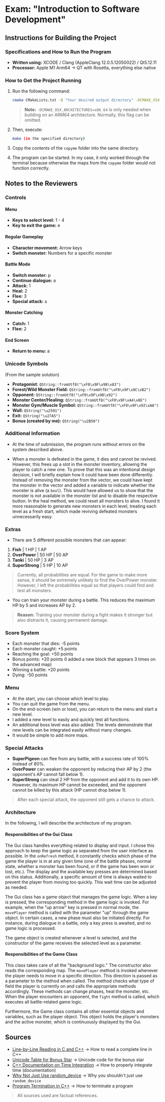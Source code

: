 # Exam: "Introduction to Software Development"
## Instructions for Building the Project

### Specifications and How to Run the Program
- **Written using:** XCODE / Clang (AppleClang 12.0.5.12050022) / Qt5.12.11
- **Processor:** Apple M1 Arm64 -> QT with Rosetta, everything else native

### How to Get the Project Running
1. Run the following command:
    ```sh
    cmake CMakeLists.txt -B "Your desired output directory" -DCMAKE_OSX_ARCHITECTURES=x86_64
    ```
   > **Note:** `-DCMAKE_OSX_ARCHITECTURES=x86_64` is only needed when building on an ARM64 architecture. Normally, this flag can be omitted.

2. Then, execute:
    ```sh
    make (in the specified directory)
    ```

3. Copy the contents of the `copyme` folder into the same directory.

4. The program can be started. In my case, it only worked through the terminal because otherwise the maps from the `copyme` folder would not function correctly.

## Notes to the Reviewers

### Controls 
#### Menu
- **Keys to select level:** 1 - 4
- **Key to exit the game:** e

#### Regular Gameplay
- **Character movement:** Arrow keys
- **Switch monster:** Numbers for a specific monster

#### Battle Mode
- **Switch monster:** p
- **Continue dialogue:** a
- **Attack:** 1
- **Heal:** 2
- **Flee:** 3
- **Special attack:** s

#### Monster Catching
- **Catch:** 1
- **Flee:** 2

#### End Screen
- **Return to menu:** a

### Unicode Symbols
(From the sample solution)

- **Protagonist:** `QString::fromUtf8("\xF0\x9F\x98\x83")`
- **Forest/Wild Monster Field:** `QString::fromUtf8("\xF0\x9F\x8C\xB2")`
- **Opponent:** `QString::fromUtf8("\xF0\x9F\x98\x92")`
- **Monster Center/Healing:** `QString::fromUtf8("\xF0\x9F\xA4\x8E")`
- **Monster Gym/Muscle Symbol:** `QString::fromUtf8("\xF0\x9F\x92\xAA")`
- **Wall:** `QString("\u2591")`
- **Exit:** `QString("\u27A5")`
- **Bonus (created by me):** `QString("\u2B50")`

### Additional Information

- At the time of submission, the program runs without errors on the system described above.

- When a monster is defeated in the game, it dies and cannot be revived. However, this frees up a slot in the monster inventory, allowing the player to catch a new one.
To prove that this was an intentional design decision, I will briefly explain how it could have been done differently. Instead of removing the monster from the vector, we could have kept the monster in the vector and added a variable to indicate whether the monster is alive (a `bool`). This would have allowed us to show that the monster is not available in the monster list and to disable the respective button. In the heal method, we could reset all monsters to alive.
I found it more reasonable to generate new monsters in each level, treating each level as a fresh start, which made reviving defeated monsters unnecessarily easy.

### Extras 
- There are 5 different possible monsters that can appear:

1. **Fish** | 1 HP | 1 AP
2. **OverPower** | 50 HP | 50 AP
3. **Tanki** | 50 HP | 3 AP
4. **SuperStrong** | 5 HP | 10 AP

> Currently, all probabilities are equal. For the game to make more sense, it should be extremely unlikely to find the OverPower monster. However, I left the probabilities equal so that players could find and test all monsters.

- You can train your monster during a battle. This reduces the maximum HP by 5 and increases AP by 2.
> **Reason:** Training your monster during a fight makes it stronger but also distracts it, causing permanent damage.

### Score System
- Each monster that dies: -5 points
- Each monster caught: +5 points
- Reaching the goal: +50 points
- Bonus points: +20 points (I added a new block that appears 3 times on the advanced map)
- Winning a battle: +20 points
- Dying: -50 points

### Menu
- At the start, you can choose which level to play.
- You can quit the game from the menu.
- On the end-screen (win or lose), you can return to the menu and start a new level.
- I added a new level to easily and quickly test all functions.
- An additional boss level was also added. The levels demonstrate that new levels can be integrated easily without many changes.
- It would be simple to add more maps.

### Special Attacks
- **SuperPigeon** can flee from any battle, with a success rate of 100% instead of 80%.
- **OverPower** can weaken the opponent by reducing their AP by 2 (the opponent's AP cannot fall below 1).
- **SuperStrong** can steal 2 HP from the opponent and add it to its own HP. However, its maximum HP cannot be exceeded, and the opponent cannot be killed by this attack (HP cannot drop below 1).

> After each special attack, the opponent still gets a chance to attack.

### Architecture
In the following, I will describe the architecture of my program.

#### Responsibilities of the Gui Class
The Gui class handles everything related to display and input. I chose this approach to keep the game logic as separated from the user interface as possible. In the `onRefresh` method, it constantly checks which phase of the game the player is in at any given time (one of the battle phases, normal state, whether a monster has been found, or if the game has been won or lost, etc.). The display and the available key presses are determined based on this status. Additionally, a specific amount of time is always waited to prevent the player from moving too quickly. This wait time can be adjusted as needed.

The Gui class has a game object that manages the game logic. When a key is pressed, the corresponding method in the game logic is invoked. For example, when the "up arrow" key is pressed in normal mode, the `movePlayer` method is called with the parameter "up" through the game object. In certain cases, a new phase must also be initiated directly. For instance, during dialogue in a battle, only a key press is awaited, and no game logic is processed.

The game object is created whenever a level is selected, and the constructor of the game receives the selected level as a parameter.

#### Responsibilities of the Game Class
This class takes care of all the "background logic." The constructor also reads the corresponding map. The `movePlayer` method is invoked whenever the player needs to move in a specific direction. This direction is passed as a parameter to the method when called. The method checks what type of field the player is currently on and calls the appropriate methods accordingly. These methods can change phases, heal the monster, etc. When the player encounters an opponent, the `fight` method is called, which executes all battle-related game logic.

Furthermore, the Game class contains all other essential objects and variables, such as the player object. This object holds the player's monsters and the active monster, which is continuously displayed by the Gui.

## Sources
- [Line-by-Line Reading in C and C++](https://im-coder.com/zeile-fuer-zeile-lesen-in-c-und-c.html) -> How to read a complete line in C++
- [Unicode Table for Bonus Star](https://unicode-table.com/de/search/?q=stern) -> Unicode code for the bonus star
- [C++ Documentation on Time Integration](https://www.cplusplus.com/reference/chrono/) -> How to properly integrate time (documentation)
- [Why Not Just Use random_device](https://stackoverflow.com/questions/39288595/why-not-just-use-random-device) -> Why you shouldn't just use `random_device`
- [Program Termination in C++](https://docs.microsoft.com/de-de/cpp/cpp/program-termination?view=msvc-160) -> How to terminate a program

> All sources used are factual references.